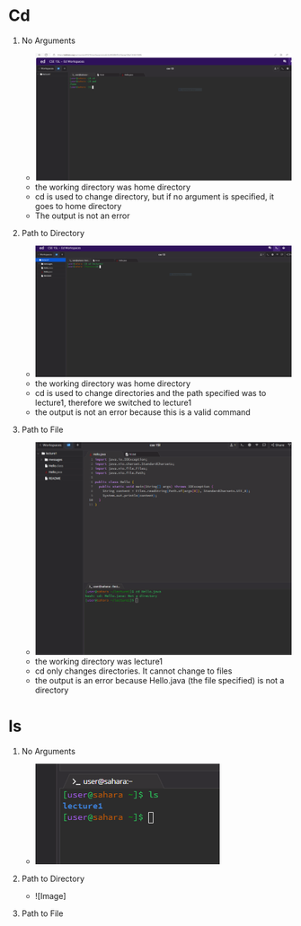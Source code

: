 # **Cd**
1. No Arguments
   * ![Image](Capture.PNG)
   * the working directory was home directory 
   * cd is used to change directory, but if no argument is specified, it goes to home directory
   * The output is not an error 

2. Path to Directory
   * ![Image](https://github.com/AKalakota23/cse15l-lab-reports/blob/main/Cd_With_Argument.PNG)
   * the working directory was home directory
   * cd is used to change directories and the path specified was to lecture1, therefore we switched to lecture1
   * the output is not an error because this is a valid command

3. Path to File
   * ![Image](https://github.com/AKalakota23/cse15l-lab-reports/blob/7c2a8cf45fdfeaa1e1f3962ac4a5d05e92b50ee3/path%20to%20file.png)
   * the working directory was lecture1
   * cd only changes directories. It cannot change to files
   * the output is an error because Hello.java (the file specified) is not a directory

# **ls**
1. No Arguments
   * ![Image](https://github.com/AKalakota23/cse15l-lab-reports/blob/167d66af9d8d72045412ab379b4b54af68296360/ls_no_arguments.png)
  
2. Path to Directory
   * ![Image]

4. Path to File
